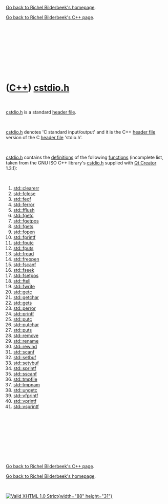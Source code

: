 [Go back to Richel Bilderbeek's homepage](index.htm).

[Go back to Richel Bilderbeek's C++ page](Cpp.htm).

 

 

 

 

 

([C++](Cpp.htm)) [cstdio.h](CppCstdioH.htm)
===========================================

 

[cstdio.h](CppCstdioH.htm) is a standard [header
file](CppHeaderFile.htm).

 

[cstdio.h](CppCstdioH.htm) denotes 'C standard input/output' and it is
the C++ [header file](CppHeaderFile.htm) version of the C [header
file](CppHeaderFile.htm) 'stdio.h'.

 

[cstdio.h](CppCstdioH.htm) contains the [definitions](CppDefinition.htm)
of the following [functions](CppFunction.htm) (incomplete list, taken
from the GNU ISO C++ library's [cstdio.h](CppCstdioH.htm) supplied with
[Qt Creator](CppQtCreator.htm) 1.3.1):

 

1.  [std::clearerr](CppClearerr.htm)
2.  [std::fclose](CppFclose.htm)
3.  [std::feof](CppFeof.htm)
4.  [std::ferror](CppFerror.htm)
5.  [std::fflush](CppFflush.htm)
6.  [std::fgetc](CppFgetc.htm)
7.  [std::fgetpos](CppFgetpos.htm)
8.  [std::fgets](CppFgets.htm)
9.  [std::fopen](CppFopen.htm)
10. [std::fprintf](CppFprintf.htm)
11. [std::fputc](CppFputc.htm)
12. [std::fputs](CppFputs.htm)
13. [std::fread](CppFread.htm)
14. [std::freopen](CppFreopen.htm)
15. [std::fscanf](CppFscanf.htm)
16. [std::fseek](CppFseek.htm)
17. [std::fsetpos](CppFsetpos.htm)
18. [std::ftell](CppFtell.htm)
19. [std::fwrite](CppFwrite.htm)
20. [std::getc](CppGetc.htm)
21. [std::getchar](CppGetchar.htm)
22. [std::gets](CppGets.htm)
23. [std::perror](CppPerror.htm)
24. [std::printf](CppPrintf.htm)
25. [std::putc](CppPutc.htm)
26. [std::putchar](CppPutchar.htm)
27. [std::puts](CppPuts.htm)
28. [std::remove](CppRemove.htm)
29. [std::rename](CppRename.htm)
30. [std::rewind](CppRewind.htm)
31. [std::scanf](CppScanf.htm)
32. [std::setbuf](CppSetbuf.htm)
33. [std::setvbuf](CppSetvbuf.htm)
34. [std::sprintf](CppSprintf.htm)
35. [std::sscanf](CppSscanf.htm)
36. [std::tmpfile](CppTmpfile.htm)
37. [std::tmpnam](CppTmpnam.htm)
38. [std::ungetc](CppUngetc.htm)
39. [std::vfprintf](CppVfprintf.htm)
40. [std::vprintf](CppVprintf.htm)
41. [std::vsprintf](CppVsprintf.htm)

 

 

 

 

 

[Go back to Richel Bilderbeek's C++ page](Cpp.htm).

[Go back to Richel Bilderbeek's homepage](index.htm).

 

[![Valid XHTML 1.0 Strict](valid-xhtml10.png){width="88"
height="31"}](http://validator.w3.org/check?uri=referer)
